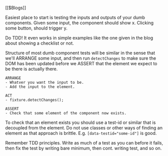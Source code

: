 [[$Blogs]]

Easiest place to start is testing the inputs and outputs of your dumb components. Given some input, the component should show x. Clicking some button, should trigger y.

Do TDD! It even works in simple examples like the one given in the blog about showing a checklist or not.

Structure of most dumb component tests will be similar in the sense that we'll ARRANGE some input, and then run `detectChanges` to make sure the DOM has been updated before we ASSERT that the element we expect to be there is actually there.

```
ARRANGE
- Whatver you want the input to be.
- Add the input to the element.

ACT
- fixture.detectChanges();

ASSERT
- Check that some element of the component now exists.
```

To check that an element exists you should use a test-id or similar that is decoupled from the element. Do not use classes or other ways of finding an element as that approach is brittle. E.g. `[data-testid="some-id"]` is good.

Remember TDD principles. Write as much of a test as you can before it fails, then fix the test by writing bare minimum, then cont. writing test, and so on.

